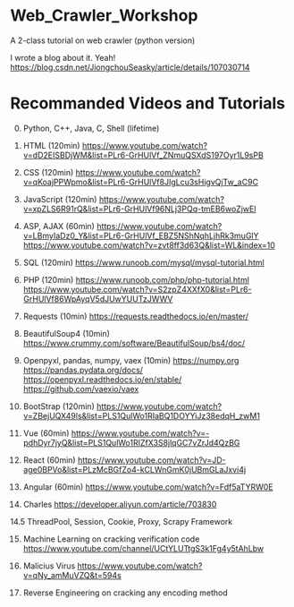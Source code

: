 # Web_Crawler_Workshop
A 2-class tutorial on web crawler (python version)

I wrote a blog about it. Yeah!
https://blog.csdn.net/JiongchouSeasky/article/details/107030714

# Recommanded Videos and Tutorials
0. Python, C++, Java, C, Shell (lifetime)

1. HTML (120min)
https://www.youtube.com/watch?v=dD2EISBDjWM&list=PLr6-GrHUlVf_ZNmuQSXdS197Oyr1L9sPB

2. CSS (120min)
https://www.youtube.com/watch?v=qKoajPPWpmo&list=PLr6-GrHUlVf8JIgLcu3sHigvQjTw_aC9C

3. JavaScript (120min)
https://www.youtube.com/watch?v=xpZLS6R91rQ&list=PLr6-GrHUlVf96NLj3PQq-tmEB6woZjwEl

4. ASP, AJAX (60min)
https://www.youtube.com/watch?v=LBmyIaDz0_Y&list=PLr6-GrHUlVf_EBZ5NShNqhLjhRk3muGlY
https://www.youtube.com/watch?v=zvt8ff3d63Q&list=WL&index=10

5. SQL (120min)
https://www.runoob.com/mysql/mysql-tutorial.html

6. PHP (120min)
https://www.runoob.com/php/php-tutorial.html
https://www.youtube.com/watch?v=S2zpZ4XXfX0&list=PLr6-GrHUlVf86WpAyqV5dJUwYUUTzJWWV

7. Requests (10min)
https://requests.readthedocs.io/en/master/

8. BeautifulSoup4 (10min)
https://www.crummy.com/software/BeautifulSoup/bs4/doc/

9. Openpyxl, pandas, numpy, vaex (10min)
https://numpy.org
https://pandas.pydata.org/docs/
https://openpyxl.readthedocs.io/en/stable/
https://github.com/vaexio/vaex

10. BootStrap (120min)
https://www.youtube.com/watch?v=ZBejUQX49ls&list=PLS1QulWo1RIaBQ1DOYYiJz38edqH_zwM1

11. Vue (60min)
https://www.youtube.com/watch?v=-pdhDyr7jyQ&list=PLS1QulWo1RIZfX3S8jlqGC7vZrJd4QzBG

12. React (60min)
https://www.youtube.com/watch?v=JD-age0BPVo&list=PLzMcBGfZo4-kCLWnGmK0jUBmGLaJxvi4j

13. Angular (60min)
https://www.youtube.com/watch?v=Fdf5aTYRW0E

14. Charles
https://developer.aliyun.com/article/703830

14.5 ThreadPool, Session, Cookie, Proxy, Scrapy Framework

15. Machine Learning on cracking verification code
https://www.youtube.com/channel/UCtYLUTtgS3k1Fg4y5tAhLbw

16. Malicius Virus
https://www.youtube.com/watch?v=qNy_amMuVZQ&t=594s

17. Reverse Engineering on cracking any encoding method
